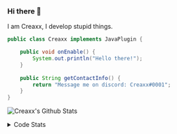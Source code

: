 ### Hi there 👋

I am Creaxx, I develop stupid things. 

```java
public class Creaxx implements JavaPlugin {

    public void onEnable() {
        System.out.println("Hello there!");
    }
    
    public String getContactInfo() {
        return "Message me on discord: Creaxx#0001";
    }
}
```

![Creaxx's Github Stats](https://github-readme-stats.vercel.app/api?username=CreaxxOG&show_icons=true&theme=dark&count_private=true)

<details>
  <summary>Code Stats</summary>

<!--START_SECTION:waka-->
![Code Time](http://img.shields.io/badge/Code%20Time-1%2C260%20hrs%2046%20mins-blue)

![Lines of code](https://img.shields.io/badge/From%20Hello%20World%20I%27ve%20Written-507.0%20thousand%20lines%20of%20code-blue)

**🐱 My GitHub Data** 

> 📦 66.3 kB Used in GitHub's Storage 
 > 
> 🏆 1,536 Contributions in the Year 2023
 > 
> 🚫 Not Opted to Hire
 > 
> 📜 4 Public Repositories 
 > 
> 🔑 2 Private Repositories 
 > 
**I'm an Early 🐤** 

```text
🌞 Morning                282 commits         ██░░░░░░░░░░░░░░░░░░░░░░░   07.25 % 
🌆 Daytime                1669 commits        ███████████░░░░░░░░░░░░░░   42.92 % 
🌃 Evening                1876 commits        ████████████░░░░░░░░░░░░░   48.24 % 
🌙 Night                  62 commits          ░░░░░░░░░░░░░░░░░░░░░░░░░   01.59 % 
```
📅 **I'm Most Productive on Saturday** 

```text
Monday                   464 commits         ███░░░░░░░░░░░░░░░░░░░░░░   11.93 % 
Tuesday                  558 commits         ████░░░░░░░░░░░░░░░░░░░░░   14.35 % 
Wednesday                585 commits         ████░░░░░░░░░░░░░░░░░░░░░   15.04 % 
Thursday                 619 commits         ████░░░░░░░░░░░░░░░░░░░░░   15.92 % 
Friday                   363 commits         ██░░░░░░░░░░░░░░░░░░░░░░░   09.33 % 
Saturday                 698 commits         ████░░░░░░░░░░░░░░░░░░░░░   17.95 % 
Sunday                   602 commits         ████░░░░░░░░░░░░░░░░░░░░░   15.48 % 
```


📊 **This Week I Spent My Time On** 

```text
💬 Programming Languages: 
Java                     25 hrs 49 mins      ███████████████████████░░   91.82 % 
XML                      55 mins             █░░░░░░░░░░░░░░░░░░░░░░░░   03.26 % 
Kotlin                   49 mins             █░░░░░░░░░░░░░░░░░░░░░░░░   02.92 % 
GitIgnore file           13 mins             ░░░░░░░░░░░░░░░░░░░░░░░░░   00.79 % 
Properties               10 mins             ░░░░░░░░░░░░░░░░░░░░░░░░░   00.65 % 

🔥 Editors: 
IntelliJ                 28 hrs 7 mins       █████████████████████████   100.00 % 
```

**I Mostly Code in Java** 

```text
Java                     58 repos            ████████████████████░░░░░   80.56 % 
Kotlin                   9 repos             ███░░░░░░░░░░░░░░░░░░░░░░   12.50 % 
CSS                      2 repos             █░░░░░░░░░░░░░░░░░░░░░░░░   02.78 % 
TypeScript               2 repos             █░░░░░░░░░░░░░░░░░░░░░░░░   02.78 % 
EJS                      1 repo              ░░░░░░░░░░░░░░░░░░░░░░░░░   01.39 % 
```




 Last Updated on 14/05/2023 18:21:03 UTC
<!--END_SECTION:waka-->
</details>

